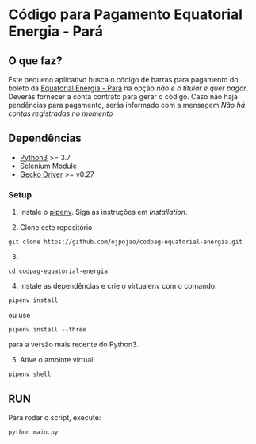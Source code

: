 # Código para Pagamento Equatorial Energia - Pará

## O que faz?
Este pequeno aplicativo busca o código de barras para pagamento do boleto da [Equatorial Energia - Pará](https://pa.equatorialenergia.com.br/) na opção *não é o titular e quer pagar*.
Deverás fornecer a conta contrato para gerar o código. Caso não haja pendências para pagamento, serás informado com a mensagem *Não há contas registradas no momento*

## Dependências

* [Python3](https://www.python.org/downloads/) >= 3.7
* Selenium Module
* [Gecko Driver](https://github.com/mozilla/geckodriver/releases) >= v0.27

### Setup
1. Instale o [pipenv](https://pypi.org/project/pipenv/). Siga as instruções em *Installation*.

2. Clone este repositório
```
git clone https://github.com/ojpojao/codpag-equatorial-energia.git
```
3. 
```
cd codpag-equatorial-energia
```
4. Instale as dependências e crie o virtualenv com o comando:
```
pipenv install
```
ou use
```
pipenv install --three
```
para a versão mais recente do Python3.

5. Ative o ambinte virtual:
```
pipenv shell
```

## RUN
Para rodar o script, execute:
```
python main.py 
```